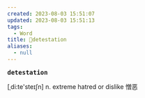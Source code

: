 ```yaml
---
created: 2023-08-03 15:51:07
updated: 2023-08-03 15:51:13
tags:
  - Word
title: 📖detestation
aliases:
  - null
---
```


<pre><strong>detestation</strong></pre>
[ˌdi:te'steɪʃn]
n. extreme hatred or dislike 憎恶
